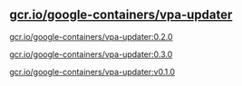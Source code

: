 
[gcr.io/google-containers/vpa-updater](https://hub.docker.com/r/anjia0532/google-containers.vpa-updater/tags/)
-----


[gcr.io/google-containers/vpa-updater:0.2.0](https://hub.docker.com/r/anjia0532/google-containers.vpa-updater/tags/)


[gcr.io/google-containers/vpa-updater:0.3.0](https://hub.docker.com/r/anjia0532/google-containers.vpa-updater/tags/)


[gcr.io/google-containers/vpa-updater:v0.1.0](https://hub.docker.com/r/anjia0532/google-containers.vpa-updater/tags/)



